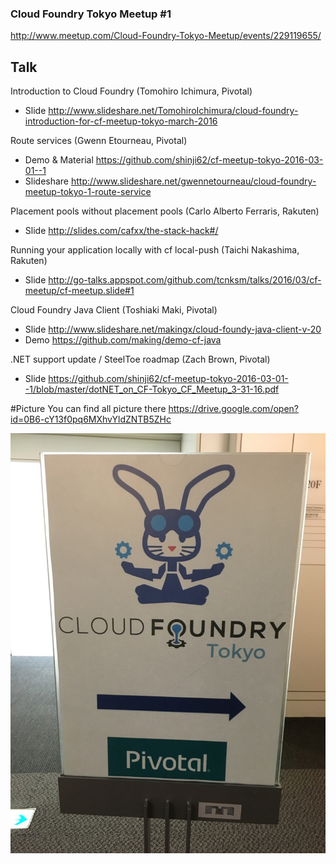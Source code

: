 ### Cloud Foundry Tokyo Meetup #1

http://www.meetup.com/Cloud-Foundry-Tokyo-Meetup/events/229119655/



## Talk
Introduction to Cloud Foundry (Tomohiro Ichimura, Pivotal)
 * Slide http://www.slideshare.net/TomohiroIchimura/cloud-foundry-introduction-for-cf-meetup-tokyo-march-2016

Route services (Gwenn Etourneau, Pivotal) 
 * Demo & Material https://github.com/shinji62/cf-meetup-tokyo-2016-03-01--1
 * Slideshare   http://www.slideshare.net/gwennetourneau/cloud-foundry-meetup-tokyo-1-route-service

Placement pools without placement pools (Carlo Alberto Ferraris, Rakuten) 
 * Slide http://slides.com/cafxx/the-stack-hack#/
  
Running your application locally with cf local-push (Taichi Nakashima, Rakuten)
 * Slide http://go-talks.appspot.com/github.com/tcnksm/talks/2016/03/cf-meetup/cf-meetup.slide#1

Cloud Foundry Java Client (Toshiaki Maki, Pivotal) 
 * Slide http://www.slideshare.net/makingx/cloud-foundy-java-client-v-20
 * Demo https://github.com/making/demo-cf-java

.NET support update / SteelToe roadmap (Zach Brown, Pivotal)  
 * Slide https://github.com/shinji62/cf-meetup-tokyo-2016-03-01--1/blob/master/dotNET_on_CF-Tokyo_CF_Meetup_3-31-16.pdf


#Picture
 You can find all picture there
https://drive.google.com/open?id=0B6-cY13f0pq6MXhvYldZNTB5ZHc


!["Image"](images/IMG_0761.jpg)



